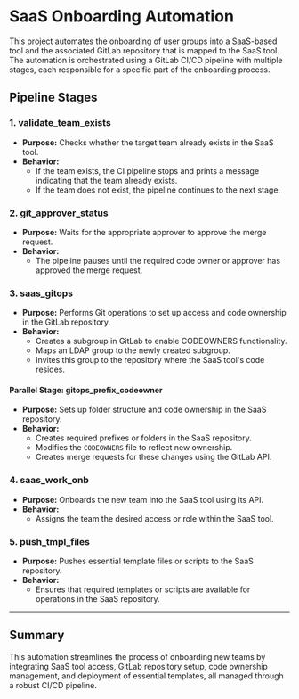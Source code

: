 # SaaS Onboarding Automation

This project automates the onboarding of user groups into a SaaS-based tool and the associated GitLab repository that is mapped to the SaaS tool. The automation is orchestrated using a GitLab CI/CD pipeline with multiple stages, each responsible for a specific part of the onboarding process.

## Pipeline Stages

### 1. validate_team_exists

- **Purpose:** Checks whether the target team already exists in the SaaS tool.
- **Behavior:**  
  - If the team exists, the CI pipeline stops and prints a message indicating that the team already exists.
  - If the team does not exist, the pipeline continues to the next stage.

### 2. git_approver_status

- **Purpose:** Waits for the appropriate approver to approve the merge request.
- **Behavior:**  
  - The pipeline pauses until the required code owner or approver has approved the merge request.

### 3. saas_gitops

- **Purpose:** Performs Git operations to set up access and code ownership in the GitLab repository.
- **Behavior:**  
  - Creates a subgroup in GitLab to enable CODEOWNERS functionality.
  - Maps an LDAP group to the newly created subgroup.
  - Invites this group to the repository where the SaaS tool's code resides.

#### Parallel Stage: gitops_prefix_codeowner

- **Purpose:** Sets up folder structure and code ownership in the SaaS repository.
- **Behavior:**  
  - Creates required prefixes or folders in the SaaS repository.
  - Modifies the `CODEOWNERS` file to reflect new ownership.
  - Creates merge requests for these changes using the GitLab API.

### 4. saas_work_onb

- **Purpose:** Onboards the new team into the SaaS tool using its API.
- **Behavior:**  
  - Assigns the team the desired access or role within the SaaS tool.

### 5. push_tmpl_files

- **Purpose:** Pushes essential template files or scripts to the SaaS repository.
- **Behavior:**  
  - Ensures that required templates or scripts are available for operations in the SaaS repository.

---

## Summary

This automation streamlines the process of onboarding new teams by integrating SaaS tool access, GitLab repository setup, code ownership management, and deployment of essential templates, all managed through a robust CI/CD pipeline.